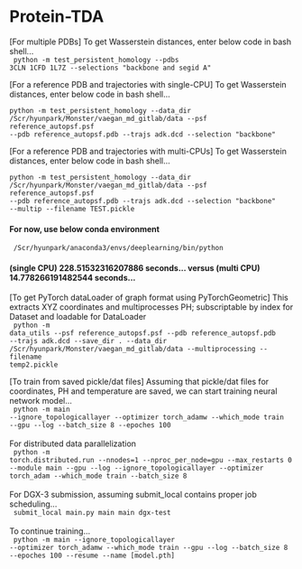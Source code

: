 # Protein-TDA

[For multiple PDBs] To get Wasserstein distances, enter below code in bash shell... </br>
<code>
python -m test_persistent_homology --pdbs 3CLN 1CFD 1L7Z --selections "backbone and segid A" 
</code>

[For a reference PDB and trajectories with single-CPU] To get Wasserstein distances, enter below code in bash shell... </br>
<code>
python -m test_persistent_homology --data_dir /Scr/hyunpark/Monster/vaegan_md_gitlab/data --psf reference_autopsf.psf --pdb reference_autopsf.pdb --trajs adk.dcd --selection "backbone"
</code>

[For a reference PDB and trajectories with multi-CPUs] To get Wasserstein distances, enter below code in bash shell... </br>
<code>
python -m test_persistent_homology --data_dir /Scr/hyunpark/Monster/vaegan_md_gitlab/data --psf reference_autopsf.psf --pdb reference_autopsf.pdb --trajs adk.dcd --selection "backbone" --multip --filename TEST.pickle
</code>

#### For now, use below conda environment
<code> /Scr/hyunpark/anaconda3/envs/deeplearning/bin/python </code>

#### (single CPU) 228.51532316207886 seconds... versus (multi CPU) 14.778266191482544 seconds... <br>

[To get PyTorch dataLoader of graph format using PyTorchGeometric] This extracts XYZ coordinates and multiprocesses PH; subscriptable by index for Dataset and loadable for DataLoader </br>
<code>
python -m data_utils --psf reference_autopsf.psf --pdb reference_autopsf.pdb --trajs adk.dcd --save_dir . --data_dir /Scr/hyunpark/Monster/vaegan_md_gitlab/data --multiprocessing --filename temp2.pickle
</code>

[To train from saved pickle/dat files] Assuming that pickle/dat files for coordinates, PH and temperature are saved, we can start training neural network model...</br>
<code>
python -m main --ignore_topologicallayer --optimizer torch_adamw --which_mode train --gpu --log --batch_size 8 --epoches 100
</code> 
<br><br> For distributed data parallelization <br>
<code>
python -m torch.distributed.run --nnodes=1 --nproc_per_node=gpu --max_restarts 0 --module main --gpu --log --ignore_topologicallayer --optimizer torch_adam --which_mode train  --batch_size 8
</code>
<br><br> For DGX-3 submission, assuming submit_local contains proper job scheduling...<br>
<code>
submit_local main.py main main dgx-test
</code>
<br><br> To continue training...<br>
<code>
python -m main --ignore_topologicallayer --optimizer torch_adamw --which_mode train --gpu --log --batch_size 8 --epoches 100 --resume --name [model.pth]
</code>
